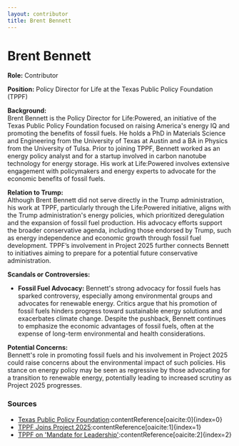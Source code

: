 ```yaml
---
layout: contributor
title: Brent Bennett
---
```


# Brent Bennett

**Role:** Contributor

**Position:** Policy Director for Life at the Texas Public Policy Foundation (TPPF)

**Background:**  
Brent Bennett is the Policy Director for Life:Powered, an initiative of the Texas Public Policy Foundation focused on raising America's energy IQ and promoting the benefits of fossil fuels. He holds a PhD in Materials Science and Engineering from the University of Texas at Austin and a BA in Physics from the University of Tulsa. Prior to joining TPPF, Bennett worked as an energy policy analyst and for a startup involved in carbon nanotube technology for energy storage. His work at Life:Powered involves extensive engagement with policymakers and energy experts to advocate for the economic benefits of fossil fuels.

**Relation to Trump:**  
Although Brent Bennett did not serve directly in the Trump administration, his work at TPPF, particularly through the Life:Powered initiative, aligns with the Trump administration's energy policies, which prioritized deregulation and the expansion of fossil fuel production. His advocacy efforts support the broader conservative agenda, including those endorsed by Trump, such as energy independence and economic growth through fossil fuel development. TPPF’s involvement in Project 2025 further connects Bennett to initiatives aiming to prepare for a potential future conservative administration.

**Scandals or Controversies:**  
- **Fossil Fuel Advocacy:** Bennett's strong advocacy for fossil fuels has sparked controversy, especially among environmental groups and advocates for renewable energy. Critics argue that his promotion of fossil fuels hinders progress toward sustainable energy solutions and exacerbates climate change. Despite the pushback, Bennett continues to emphasize the economic advantages of fossil fuels, often at the expense of long-term environmental and health considerations.

**Potential Concerns:**  
Bennett's role in promoting fossil fuels and his involvement in Project 2025 could raise concerns about the environmental impact of such policies. His stance on energy policy may be seen as regressive by those advocating for a transition to renewable energy, potentially leading to increased scrutiny as Project 2025 progresses.

### Sources
- [Texas Public Policy Foundation](https://www.texaspolicy.com/about/staff/brent-bennett/)&#8203;:contentReference[oaicite:0]{index=0}
- [TPPF Joins Project 2025](https://www.texaspolicy.com/press/tppf-joins-project-2025)&#8203;:contentReference[oaicite:1]{index=1}
- [TPPF on 'Mandate for Leadership'](https://www.texaspolicy.com/press/tppf-mandate-is-the-blueprint-for-conservative-policy-reform)&#8203;:contentReference[oaicite:2]{index=2}
